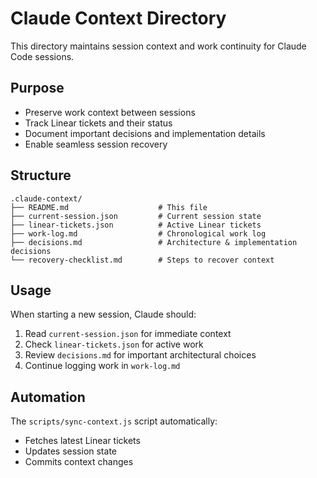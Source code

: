 # Claude Context Directory

This directory maintains session context and work continuity for Claude Code sessions.

## Purpose

- Preserve work context between sessions
- Track Linear tickets and their status
- Document important decisions and implementation details
- Enable seamless session recovery

## Structure

```
.claude-context/
├── README.md                    # This file
├── current-session.json         # Current session state
├── linear-tickets.json          # Active Linear tickets
├── work-log.md                  # Chronological work log
├── decisions.md                 # Architecture & implementation decisions
└── recovery-checklist.md        # Steps to recover context
```

## Usage

When starting a new session, Claude should:

1. Read `current-session.json` for immediate context
2. Check `linear-tickets.json` for active work
3. Review `decisions.md` for important architectural choices
4. Continue logging work in `work-log.md`

## Automation

The `scripts/sync-context.js` script automatically:

- Fetches latest Linear tickets
- Updates session state
- Commits context changes
